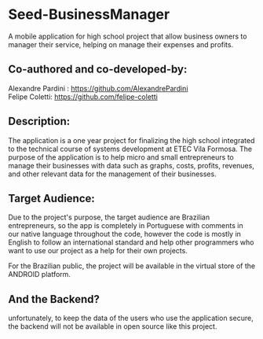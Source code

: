 # Seed-BusinessManager
A mobile application for high school project that allow business owners to manager their service, helping on manage their expenses and profits.

## Co-authored and co-developed-by: 
Alexandre Pardini : https://github.com/AlexandrePardini  <br>
Felipe Coletti: https://github.com/felipe-coletti

## Description:
The application is a one year project for finalizing the high school integrated to the technical course of systems development at ETEC Vila Formosa. The purpose of the application is to help micro and small entrepreneurs to manage their businesses with data such as graphs, costs, profits, revenues, and other relevant data for the management of their businesses. 

## Target Audience:
Due to the project's purpose, the target audience are Brazilian entrepreneurs, so the app is completely in Portuguese with comments in our native language throughout the code, however the code is mostly in English to follow an international standard and help other programmers who want to use our project as a help for their own projects.
<br>

For the Brazilian public, the project will be available in the virtual store of the ANDROID platform.

## And the Backend?
unfortunately, to keep the data of the users who use the application secure, the backend will not be available in open source like this project.
